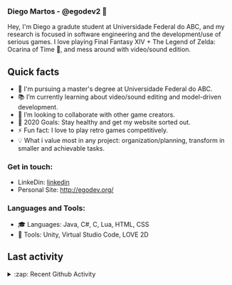 ### Diego Martos - @egodev2 👋

Hey, I'm Diego a gradute student at Universidade Federal do ABC, and my research is focused in software engineering and the development/use of serious games. I love playing Final Fantasy XIV + The Legend of Zelda: Ocarina of Time :space_invader:, and mess around with video/sound edition.

## Quick facts

- 🔭 I'm pursuing a master's degree at Universidade Federal do ABC.
- :books: I’m currently learning about video/sound editing and model-driven development.
- 👯 I’m looking to collaborate with other game creators.
- 🥅 2020 Goals: Stay healthy and get my website sorted out.
- ⚡ Fun fact: I love to play retro games competitively.
- :bulb: What i value most in any project: organization/planning, transform in smaller and achievable tasks.

### Get in touch:

* LinkeDin: [linkedin]
* Personal Site: http://egodev.org/

### Languages and Tools:

* :mortar_board: Languages: Java, C#, C, Lua, HTML, CSS
* :wrench: Tools: Unity, Virtual Studio Code, LOVE 2D

## Last activity
<details>
  <summary>:zap: Recent Github Activity</summary>
  
<!--START_SECTION:activity-->
1. 🗣 Commented on [#249](https://github.com//abhisheknaiidu/awesome-github-profile-readme/issues/249) in [abhisheknaiidu/awesome-github-profile-readme](https://github.com//abhisheknaiidu/awesome-github-profile-readme)
2. 🗣 Commented on [#249](https://github.com//abhisheknaiidu/awesome-github-profile-readme/issues/249) in [abhisheknaiidu/awesome-github-profile-readme](https://github.com//abhisheknaiidu/awesome-github-profile-readme)
3. 💪 Opened PR [#249](https://github.com//abhisheknaiidu/awesome-github-profile-readme/pull/249) in [abhisheknaiidu/awesome-github-profile-readme](https://github.com//abhisheknaiidu/awesome-github-profile-readme)
4. ❗️ Closed issue [#9](https://github.com//jamesgeorge007/github-activity-readme/issues/9) in [jamesgeorge007/github-activity-readme](https://github.com//jamesgeorge007/github-activity-readme)
5. 🗣 Commented on [#9](https://github.com//jamesgeorge007/github-activity-readme/issues/9) in [jamesgeorge007/github-activity-readme](https://github.com//jamesgeorge007/github-activity-readme)
<!--END_SECTION:activity-->

</details>

[website]: http://egodev.org/
[linkedin]: https://www.linkedin.com/in/diego-martos-buoro-b72421aa/
<!-- [twitter]: https://twitter.com/codeSTACKr
[youtube]: https://youtube.com/codeSTACKr
[instagram]: https://instagram.com/codeSTACKr -->
